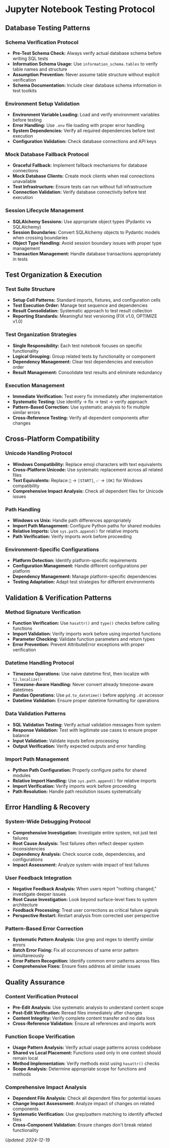 # Jupyter Notebook Testing Protocol

## **Database Testing Patterns**

### Schema Verification Protocol

- **Pre-Test Schema Check:** Always verify actual database schema before writing SQL tests
- **Information Schema Usage:** Use `information_schema.tables` to verify table names and structure
- **Assumption Prevention:** Never assume table structure without explicit verification
- **Schema Documentation:** Include clear database schema information in test toolkits

### Environment Setup Validation

- **Environment Variable Loading:** Load and verify environment variables before testing
- **Error Handling:** Use `.env` file loading with proper error handling
- **System Dependencies:** Verify all required dependencies before test execution
- **Configuration Validation:** Check database connections and API keys

### Mock Database Fallback Protocol

- **Graceful Fallback:** Implement fallback mechanisms for database connections
- **Mock Database Clients:** Create mock clients when real connections unavailable
- **Test Infrastructure:** Ensure tests can run without full infrastructure
- **Connection Validation:** Verify database connectivity before test execution

### Session Lifecycle Management

- **SQLAlchemy Sessions:** Use appropriate object types (Pydantic vs SQLAlchemy)
- **Session Boundaries:** Convert SQLAlchemy objects to Pydantic models when crossing boundaries
- **Object Type Handling:** Avoid session boundary issues with proper type management
- **Transaction Management:** Handle database transactions appropriately in tests

## **Test Organization & Execution**

### Test Suite Structure

- **Setup Cell Patterns:** Standard imports, fixtures, and configuration cells
- **Test Execution Order:** Manage test sequence and dependencies
- **Result Consolidation:** Systematic approach to test result collection
- **Reporting Standards:** Meaningful test versioning (FIX v1.0, OPTIMIZE v1.0)

### Test Organization Strategies

- **Single Responsibility:** Each test notebook focuses on specific functionality
- **Logical Grouping:** Group related tests by functionality or component
- **Dependency Management:** Clear test dependencies and execution order
- **Result Management:** Consolidate test results and eliminate redundancy

### Execution Management

- **Immediate Verification:** Test every fix immediately after implementation
- **Systematic Testing:** Use identify → fix → test → verify approach
- **Pattern-Based Correction:** Use systematic analysis to fix multiple similar errors
- **Cross-Reference Testing:** Verify all dependent components after changes

## **Cross-Platform Compatibility**

### Unicode Handling Protocol

- **Windows Compatibility:** Replace emoji characters with text equivalents
- **Cross-Platform Unicode:** Use systematic replacement across all related files
- **Text Equivalents:** Replace `🚀` → `[START]`, `✅` → `[OK]` for Windows compatibility
- **Comprehensive Impact Analysis:** Check all dependent files for Unicode issues

### Path Handling

- **Windows vs Unix:** Handle path differences appropriately
- **Import Path Management:** Configure Python paths for shared modules
- **Relative Imports:** Use `sys.path.append()` for relative imports
- **Path Verification:** Verify imports work before proceeding

### Environment-Specific Configurations

- **Platform Detection:** Identify platform-specific requirements
- **Configuration Management:** Handle different configurations per platform
- **Dependency Management:** Manage platform-specific dependencies
- **Testing Adaptation:** Adapt test strategies for different environments

## **Validation & Verification Patterns**

### Method Signature Verification

- **Function Verification:** Use `hasattr()` and `type()` checks before calling functions
- **Import Validation:** Verify imports work before using imported functions
- **Parameter Checking:** Validate function parameters and return types
- **Error Prevention:** Prevent AttributeError exceptions with proper verification

### Datetime Handling Protocol

- **Timezone Operations:** Use naive datetime first, then localize with `tz.localize()`
- **Timezone-Aware Handling:** Never convert already timezone-aware datetimes
- **Pandas Operations:** Use `pd.to_datetime()` before applying `.dt` accessor
- **Datetime Validation:** Ensure proper datetime formatting for operations

### Data Validation Patterns

- **SQL Validation Testing:** Verify actual validation messages from system
- **Response Validation:** Test with legitimate use cases to ensure proper balance
- **Input Validation:** Validate inputs before processing
- **Output Verification:** Verify expected outputs and error handling

### Import Path Management

- **Python Path Configuration:** Properly configure paths for shared modules
- **Relative Import Handling:** Use `sys.path.append()` for relative imports
- **Import Verification:** Verify imports work before proceeding
- **Path Resolution:** Handle path resolution issues systematically

## **Error Handling & Recovery**

### System-Wide Debugging Protocol

- **Comprehensive Investigation:** Investigate entire system, not just test failures
- **Root Cause Analysis:** Test failures often reflect deeper system inconsistencies
- **Dependency Analysis:** Check source code, dependencies, and configurations
- **Impact Assessment:** Analyze system-wide impact of test failures

### User Feedback Integration

- **Negative Feedback Analysis:** When users report "nothing changed," investigate deeper issues
- **Root Cause Investigation:** Look beyond surface-level fixes to system architecture
- **Feedback Processing:** Treat user corrections as critical failure signals
- **Perspective Restart:** Restart analysis from corrected user perspective

### Pattern-Based Error Correction

- **Systematic Pattern Analysis:** Use grep and regex to identify similar errors
- **Batch Error Fixing:** Fix all occurrences of same error pattern simultaneously
- **Error Pattern Recognition:** Identify common error patterns across files
- **Comprehensive Fixes:** Ensure fixes address all similar issues

## **Quality Assurance**

### Content Verification Protocol

- **Pre-Edit Analysis:** Use systematic analysis to understand content scope
- **Post-Edit Verification:** Reread files immediately after changes
- **Content Integrity:** Verify complete content transfer and no data loss
- **Cross-Reference Validation:** Ensure all references and imports work

### Function Scope Verification

- **Usage Pattern Analysis:** Verify actual usage patterns across codebase
- **Shared vs Local Placement:** Functions used only in one context should remain local
- **Method Implementation:** Verify methods exist using `hasattr()` checks
- **Scope Analysis:** Determine appropriate scope for functions and methods

### Comprehensive Impact Analysis

- **Dependent File Analysis:** Check all dependent files for potential issues
- **Change Impact Assessment:** Analyze impact of changes on related components
- **Systematic Verification:** Use grep/pattern matching to identify affected files
- **Cross-Component Validation:** Ensure changes don't break related functionality

*Updated: 2024-12-19*
